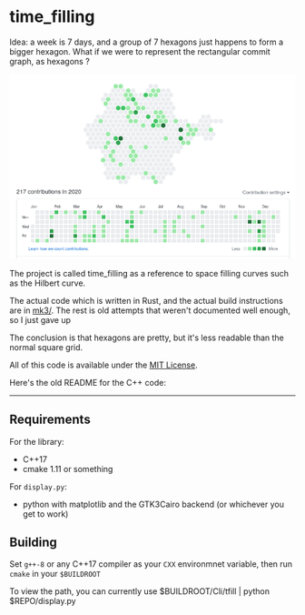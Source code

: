 # time\_filling

Idea: a week is 7 days, and a group of 7 hexagons just happens to form a bigger hexagon. What if we were to represent the rectangular commit graph, as hexagons ?

![](screenshot_example.png)

The project is called time\_filling as a reference to space filling curves such as the Hilbert curve.

The actual code which is written in Rust, and the actual build instructions are in [mk3/](mk3/). The rest is old attempts that weren't documented well enough, so I just gave up

The conclusion is that hexagons are pretty, but it's less readable than the normal square grid.

All of this code is available under the [MIT License](LICENSE).

Here's the old README for the C++ code:

---

## Requirements
For the library:
* C++17
* cmake 1.11 or something

For `display.py`:
* python with matplotlib and the GTK3Cairo backend (or whichever you get to work)

## Building

Set `g++-8` or any C++17 compiler as your `CXX` environmnet variable,
then run `cmake` in your `$BUILDROOT`

To view the path, you can currently use
    $BUILDROOT/Cli/tfill | python $REPO/display.py
